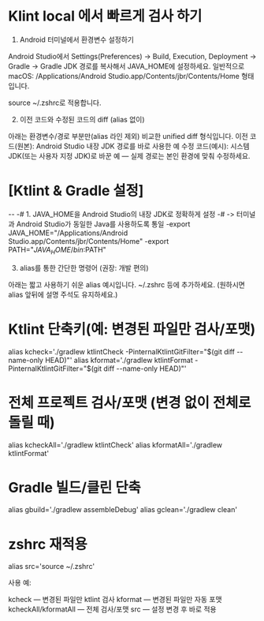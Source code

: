 # Klint local 에서 빠르게 검사 하기


1) Android 터미널에서 환경변수 설정하기 

Android Studio에서 Settings(Preferences) → Build, Execution, Deployment → Gradle → Gradle JDK 경로를 복사해서 JAVA_HOME에 설정하세요. 
일반적으로 macOS: /Applications/Android Studio.app/Contents/jbr/Contents/Home 형태입니다.

source ~/.zshrc로 적용합니다.

2) 이전 코드와 수정된 코드의 diff (alias 없이)

아래는 환경변수/경로 부분만(alias 라인 제외) 비교한 unified diff 형식입니다.
이전 코드(원본): Android Studio 내장 JDK 경로를 바로 사용한 예
수정 코드(예시): 시스템 JDK(또는 사용자 지정 JDK)로 바꾼 예 — 실제 경로는 본인 환경에 맞춰 수정하세요.

 # [Ktlint & Gradle 설정]
--
-# 1. JAVA_HOME을 Android Studio의 내장 JDK로 정확하게 설정
-#    -> 터미널과 Android Studio가 동일한 Java를 사용하도록 통일
-export JAVA_HOME="/Applications/Android Studio.app/Contents/jbr/Contents/Home"
-export PATH="$JAVA_HOME/bin:$PATH"


3) alias를 통한 간단한 명령어 (권장: 개발 편의)

아래는 짧고 사용하기 쉬운 alias 예시입니다. ~/.zshrc 등에 추가하세요. (원하시면 alias 앞뒤에 설명 주석도 유지하세요.)

# Ktlint 단축키(예: 변경된 파일만 검사/포맷)
alias kcheck='./gradlew ktlintCheck -PinternalKtlintGitFilter="$(git diff --name-only HEAD)"'
alias kformat='./gradlew ktlintFormat -PinternalKtlintGitFilter="$(git diff --name-only HEAD)"'

# 전체 프로젝트 검사/포맷 (변경 없이 전체로 돌릴 때)
alias kcheckAll='./gradlew ktlintCheck'
alias kformatAll='./gradlew ktlintFormat'

# Gradle 빌드/클린 단축
alias gbuild='./gradlew assembleDebug'
alias gclean='./gradlew clean'

# zshrc 재적용
alias src='source ~/.zshrc'


사용 예:

kcheck — 변경된 파일만 ktlint 검사
kformat — 변경된 파일만 자동 포맷
kcheckAll/kformatAll — 전체 검사/포맷
src — 설정 변경 후 바로 적용

